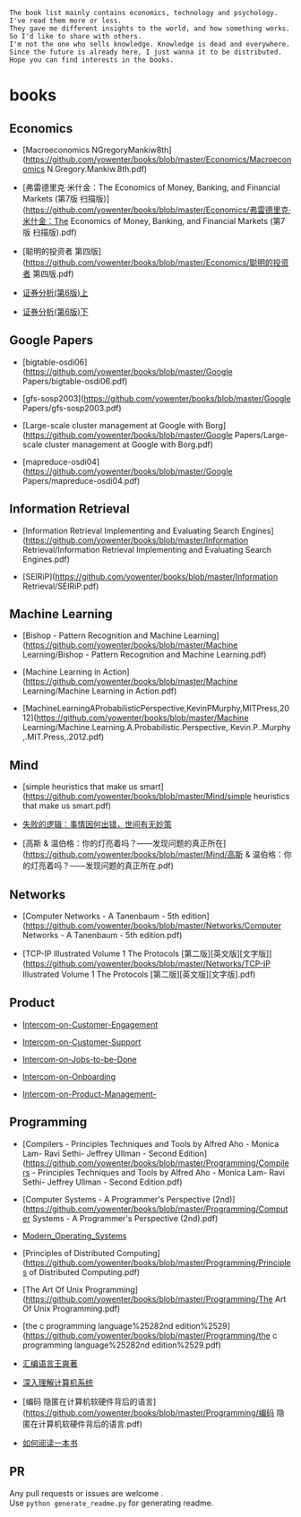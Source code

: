 
```
The book list mainly contains economics, technology and psychology.
I've read them more or less.
They gave me different insights to the world, and how something works. So I'd like to share with others.
I'm not the one who sells knowledge. Knowledge is dead and everywhere.
Since the future is already here, I just wanna it to be distributed.
Hope you can find interests in the books.

```
# books  
  
## Economics  
  
- [Macroeconomics NGregoryMankiw8th](https://github.com/yowenter/books/blob/master/Economics/Macroeconomics N.Gregory.Mankiw.8th.pdf)  
  
- [弗雷德里克·米什金：The Economics of Money, Banking, and Financial Markets (第7版 扫描版)](https://github.com/yowenter/books/blob/master/Economics/弗雷德里克·米什金：The Economics of Money, Banking, and Financial Markets (第7版 扫描版).pdf)  
  
- [聪明的投资者  第四版](https://github.com/yowenter/books/blob/master/Economics/聪明的投资者  第四版.pdf)  
  
- [证券分析(第6版)上](https://github.com/yowenter/books/blob/master/Economics/证券分析(第6版)上.pdf)  
  
- [证券分析(第6版)下](https://github.com/yowenter/books/blob/master/Economics/证券分析(第6版)下.pdf)  
  
## Google Papers  
  
- [bigtable-osdi06](https://github.com/yowenter/books/blob/master/Google Papers/bigtable-osdi06.pdf)  
  
- [gfs-sosp2003](https://github.com/yowenter/books/blob/master/Google Papers/gfs-sosp2003.pdf)  
  
- [Large-scale cluster management at Google with Borg](https://github.com/yowenter/books/blob/master/Google Papers/Large-scale cluster management at Google with Borg.pdf)  
  
- [mapreduce-osdi04](https://github.com/yowenter/books/blob/master/Google Papers/mapreduce-osdi04.pdf)  
  
## Information Retrieval  
  
- [Information Retrieval Implementing and Evaluating Search Engines](https://github.com/yowenter/books/blob/master/Information Retrieval/Information Retrieval Implementing and Evaluating Search Engines.pdf)  
  
- [SEIRiP](https://github.com/yowenter/books/blob/master/Information Retrieval/SEIRiP.pdf)  
  
## Machine Learning  
  
- [Bishop - Pattern Recognition and Machine Learning](https://github.com/yowenter/books/blob/master/Machine Learning/Bishop - Pattern Recognition and Machine Learning.pdf)  
  
- [Machine Learning in Action](https://github.com/yowenter/books/blob/master/Machine Learning/Machine Learning in Action.pdf)  
  
- [MachineLearningAProbabilisticPerspective,KevinPMurphy,MITPress,2012](https://github.com/yowenter/books/blob/master/Machine Learning/Machine.Learning.A.Probabilistic.Perspective,.Kevin.P..Murphy,.MIT.Press,.2012.pdf)  
  
## Mind  
  
- [simple heuristics that make us smart](https://github.com/yowenter/books/blob/master/Mind/simple heuristics that make us smart.pdf)  
  
- [失败的逻辑：事情因何出错，世间有无妙策](https://github.com/yowenter/books/blob/master/Mind/失败的逻辑：事情因何出错，世间有无妙策.pdf)  
  
- [高斯 & 温伯格：你的灯亮着吗？——发现问题的真正所在](https://github.com/yowenter/books/blob/master/Mind/高斯 & 温伯格：你的灯亮着吗？——发现问题的真正所在.pdf)  
  
## Networks  
  
- [Computer Networks - A Tanenbaum - 5th edition](https://github.com/yowenter/books/blob/master/Networks/Computer Networks - A Tanenbaum - 5th edition.pdf)  
  
- [TCP-IP Illustrated Volume 1 The Protocols [第二版][英文版][文字版]](https://github.com/yowenter/books/blob/master/Networks/TCP-IP Illustrated Volume 1 The Protocols [第二版][英文版][文字版].pdf)  
  
## Product  
  
- [Intercom-on-Customer-Engagement](https://github.com/yowenter/books/blob/master/Product/Intercom-on-Customer-Engagement.pdf)  
  
- [Intercom-on-Customer-Support](https://github.com/yowenter/books/blob/master/Product/Intercom-on-Customer-Support.pdf)  
  
- [Intercom-on-Jobs-to-be-Done](https://github.com/yowenter/books/blob/master/Product/Intercom-on-Jobs-to-be-Done.pdf)  
  
- [Intercom-on-Onboarding](https://github.com/yowenter/books/blob/master/Product/Intercom-on-Onboarding.pdf)  
  
- [Intercom-on-Product-Management-](https://github.com/yowenter/books/blob/master/Product/Intercom-on-Product-Management-.pdf)  
  
## Programming  
  
- [Compilers - Principles Techniques and Tools by Alfred Aho - Monica Lam- Ravi Sethi- Jeffrey Ullman - Second Edition](https://github.com/yowenter/books/blob/master/Programming/Compilers - Principles Techniques and Tools by Alfred Aho - Monica Lam- Ravi Sethi- Jeffrey Ullman - Second Edition.pdf)  
  
- [Computer Systems - A Programmer's Perspective (2nd)](https://github.com/yowenter/books/blob/master/Programming/Computer Systems - A Programmer's Perspective (2nd).pdf)  
  
- [Modern_Operating_Systems](https://github.com/yowenter/books/blob/master/Programming/Modern_Operating_Systems.pdf)  
  
- [Principles of Distributed Computing](https://github.com/yowenter/books/blob/master/Programming/Principles of Distributed Computing.pdf)  
  
- [The Art Of Unix Programming](https://github.com/yowenter/books/blob/master/Programming/The Art Of Unix Programming.pdf)  
  
- [the c programming language%25282nd edition%2529](https://github.com/yowenter/books/blob/master/Programming/the c programming language%25282nd edition%2529.pdf)  
  
- [汇编语言王爽著](https://github.com/yowenter/books/blob/master/Programming/汇编语言王爽著.pdf)  
  
- [深入理解计算机系统](https://github.com/yowenter/books/blob/master/Programming/深入理解计算机系统.pdf)  
  
- [编码 隐匿在计算机软硬件背后的语言](https://github.com/yowenter/books/blob/master/Programming/编码 隐匿在计算机软硬件背后的语言.pdf)  
  
- [如何阅读一本书](https://github.com/yowenter/books/blob/master/如何阅读一本书.pdf)  
  


## PR

Any pull requests or issues are welcome .    
Use `python generate_readme.py` for generating readme.



